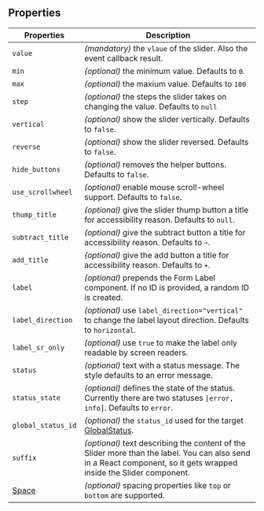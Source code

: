 ## Properties

| Properties                                      | Description                                                                                                                                                         |
| ----------------------------------------------- | ------------------------------------------------------------------------------------------------------------------------------------------------------------------- |
| `value`                                         | _(mandatory)_ the `vlaue` of the slider. Also the event callback result.                                                                                            |
| `min`                                           | _(optional)_ the minimum value. Defaults to `0`.                                                                                                                    |
| `max`                                           | _(optional)_ the maxium value. Defaults to `100`                                                                                                                    |
| `step`                                          | _(optional)_ the steps the slider takes on changing the value. Defaults to `null`                                                                                   |
| `vertical`                                      | _(optional)_ show the slider vertically. Defaults to `false`.                                                                                                       |
| `reverse`                                       | _(optional)_ show the slider reversed. Defaults to `false`.                                                                                                         |
| `hide_buttons`                                  | _(optional)_ removes the helper buttons. Defaults to `false`.                                                                                                       |
| `use_scrollwheel`                               | _(optional)_ enable mouse scroll-wheel support. Defaults to `false`.                                                                                                |
| `thump_title`                                   | _(optional)_ give the slider thump button a title for accessibility reason. Defaults to `null`.                                                                     |
| `subtract_title`                                | _(optional)_ give the subtract button a title for accessibility reason. Defaults to `−`.                                                                            |
| `add_title`                                     | _(optional)_ give the add button a title for accessibility reason. Defaults to `+`.                                                                                 |
| `label`                                         | _(optional)_ prepends the Form Label component. If no ID is provided, a random ID is created.                                                                       |
| `label_direction`                               | _(optional)_ use `label_direction="vertical"` to change the label layout direction. Defaults to `horizontal`.                                                       |
| `label_sr_only`                                 | _(optional)_ use `true` to make the label only readable by screen readers.                                                                                          |
| `status`                                        | _(optional)_ text with a status message. The style defaults to an error message.                                                                                    |
| `status_state`                                  | _(optional)_ defines the state of the status. Currently there are two statuses `[error, info]`. Defaults to `error`.                                                |
| `global_status_id`                              | _(optional)_ the `status_id` used for the target [GlobalStatus](/uilib/components/global-status).                                                                   |
| `suffix`                                        | _(optional)_ text describing the content of the Slider more than the label. You can also send in a React component, so it gets wrapped inside the Slider component. |
| [Space](/uilib/components/space#tab-properties) | _(optional)_ spacing properties like `top` or `bottom` are supported.                                                                                               |
